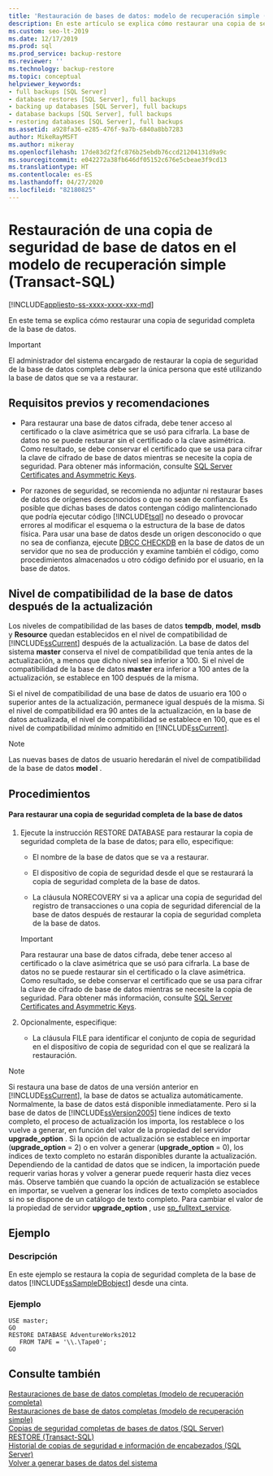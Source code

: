 ```yaml
---
title: 'Restauración de bases de datos: modelo de recuperación simple (Transact-SQL)'
description: En este artículo se explica cómo restaurar una copia de seguridad completa de una base de datos de SQL Server según el modelo de recuperación simple con Transact-SQL.
ms.custom: seo-lt-2019
ms.date: 12/17/2019
ms.prod: sql
ms.prod_service: backup-restore
ms.reviewer: ''
ms.technology: backup-restore
ms.topic: conceptual
helpviewer_keywords:
- full backups [SQL Server]
- database restores [SQL Server], full backups
- backing up databases [SQL Server], full backups
- database backups [SQL Server], full backups
- restoring databases [SQL Server], full backups
ms.assetid: a928fa36-e285-476f-9a7b-6840a8bb7283
author: MikeRayMSFT
ms.author: mikeray
ms.openlocfilehash: 17de83d2f2fc876b25ebdb76ccd21204131d9a9c
ms.sourcegitcommit: e042272a38fb646df05152c676e5cbeae3f9cd13
ms.translationtype: HT
ms.contentlocale: es-ES
ms.lasthandoff: 04/27/2020
ms.locfileid: "82180825"
---
```

# <a name="restore-a-database-backup-under-the-simple-recovery-model-transact-sql"></a>Restauración de una copia de seguridad de base de datos en el modelo de recuperación simple (Transact-SQL)

[!INCLUDE[appliesto-ss-xxxx-xxxx-xxx-md](../../includes/appliesto-ss-xxxx-xxxx-xxx-md.md)]

  En este tema se explica cómo restaurar una copia de seguridad completa de la base de datos.  
  
> [!IMPORTANT]  
>  El administrador del sistema encargado de restaurar la copia de seguridad de la base de datos completa debe ser la única persona que esté utilizando la base de datos que se va a restaurar.  
  
## <a name="prerequisites-and-recommendations"></a>Requisitos previos y recomendaciones  
  
-   Para restaurar una base de datos cifrada, debe tener acceso al certificado o la clave asimétrica que se usó para cifrarla. La base de datos no se puede restaurar sin el certificado o la clave asimétrica. Como resultado, se debe conservar el certificado que se usa para cifrar la clave de cifrado de base de datos mientras se necesite la copia de seguridad. Para obtener más información, consulte [SQL Server Certificates and Asymmetric Keys](../../relational-databases/security/sql-server-certificates-and-asymmetric-keys.md).  
  
-   Por razones de seguridad, se recomienda no adjuntar ni restaurar bases de datos de orígenes desconocidos o que no sean de confianza. Es posible que dichas bases de datos contengan código malintencionado que podría ejecutar código [!INCLUDE[tsql](../../includes/tsql-md.md)] no deseado o provocar errores al modificar el esquema o la estructura de la base de datos física. Para usar una base de datos desde un origen desconocido o que no sea de confianza, ejecute [DBCC CHECKDB](../../t-sql/database-console-commands/dbcc-checkdb-transact-sql.md) en la base de datos de un servidor que no sea de producción y examine también el código, como procedimientos almacenados u otro código definido por el usuario, en la base de datos.  
  
## <a name="database-compatibility-level-after-upgrade"></a>Nivel de compatibilidad de la base de datos después de la actualización  
 Los niveles de compatibilidad de las bases de datos **tempdb**, **model**, **msdb** y **Resource** quedan establecidos en el nivel de compatibilidad de [!INCLUDE[ssCurrent](../../includes/sscurrent-md.md)] después de la actualización. La base de datos del sistema **master** conserva el nivel de compatibilidad que tenía antes de la actualización, a menos que dicho nivel sea inferior a 100. Si el nivel de compatibilidad de la base de datos **master** era inferior a 100 antes de la actualización, se establece en 100 después de la misma.  
  
 Si el nivel de compatibilidad de una base de datos de usuario era 100 o superior antes de la actualización, permanece igual después de la misma. Si el nivel de compatibilidad era 90 antes de la actualización, en la base de datos actualizada, el nivel de compatibilidad se establece en 100, que es el nivel de compatibilidad mínimo admitido en [!INCLUDE[ssCurrent](../../includes/sscurrent-md.md)].  
  
> [!NOTE]  
>  Las nuevas bases de datos de usuario heredarán el nivel de compatibilidad de la base de datos **model** .  
  
## <a name="procedures"></a>Procedimientos  
  
#### <a name="to-restore-a-full-database-backup"></a>Para restaurar una copia de seguridad completa de la base de datos  
  
1.  Ejecute la instrucción RESTORE DATABASE para restaurar la copia de seguridad completa de la base de datos; para ello, especifique:  
  
    -   El nombre de la base de datos que se va a restaurar.  
  
    -   El dispositivo de copia de seguridad desde el que se restaurará la copia de seguridad completa de la base de datos.  
  
    -   La cláusula NORECOVERY si va a aplicar una copia de seguridad del registro de transacciones o una copia de seguridad diferencial de la base de datos después de restaurar la copia de seguridad completa de la base de datos.  
  
    > [!IMPORTANT]  
    >  Para restaurar una base de datos cifrada, debe tener acceso al certificado o la clave asimétrica que se usó para cifrarla. La base de datos no se puede restaurar sin el certificado o la clave asimétrica. Como resultado, se debe conservar el certificado que se usa para cifrar la clave de cifrado de base de datos mientras se necesite la copia de seguridad. Para obtener más información, consulte [SQL Server Certificates and Asymmetric Keys](../../relational-databases/security/sql-server-certificates-and-asymmetric-keys.md).  
  
2.  Opcionalmente, especifique:  
  
    -   La cláusula FILE para identificar el conjunto de copia de seguridad en el dispositivo de copia de seguridad con el que se realizará la restauración.  
  
> [!NOTE]  
>  Si restaura una base de datos de una versión anterior en [!INCLUDE[ssCurrent](../../includes/sscurrent-md.md)], la base de datos se actualiza automáticamente. Normalmente, la base de datos está disponible inmediatamente. Pero si la base de datos de [!INCLUDE[ssVersion2005](../../includes/ssversion2005-md.md)] tiene índices de texto completo, el proceso de actualización los importa, los restablece o los vuelve a generar, en función del valor de la propiedad del servidor  **upgrade_option** . Si la opción de actualización se establece en importar (**upgrade_option** = 2) o en volver a generar (**upgrade_option** = 0), los índices de texto completo no estarán disponibles durante la actualización. Dependiendo de la cantidad de datos que se indicen, la importación puede requerir varias horas y volver a generar puede requerir hasta diez veces más. Observe también que cuando la opción de actualización se establece en importar, se vuelven a generar los índices de texto completo asociados si no se dispone de un catálogo de texto completo. Para cambiar el valor de la propiedad de servidor **upgrade_option** , use [sp_fulltext_service](../../relational-databases/system-stored-procedures/sp-fulltext-service-transact-sql.md).  
  
## <a name="example"></a>Ejemplo  
  
### <a name="description"></a>Descripción  
 En este ejemplo se restaura la copia de seguridad completa de la base de datos [!INCLUDE[ssSampleDBobject](../../includes/sssampledbobject-md.md)] desde una cinta.  
  
### <a name="example"></a>Ejemplo  
  
```  
USE master;  
GO  
RESTORE DATABASE AdventureWorks2012  
   FROM TAPE = '\\.\Tape0';  
GO  
```  
  
## <a name="see-also"></a>Consulte también  
 [Restauraciones de base de datos completas &#40;modelo de recuperación completa&#41;](../../relational-databases/backup-restore/complete-database-restores-full-recovery-model.md)   
 [Restauraciones de base de datos completas &#40;modelo de recuperación simple&#41;](../../relational-databases/backup-restore/complete-database-restores-simple-recovery-model.md)   
 [Copias de seguridad completas de bases de datos &#40;SQL Server&#41;](../../relational-databases/backup-restore/full-database-backups-sql-server.md)   
 [RESTORE &#40;Transact-SQL&#41;](../../t-sql/statements/restore-statements-transact-sql.md)   
 [Historial de copias de seguridad e información de encabezados &#40;SQL Server&#41;](../../relational-databases/backup-restore/backup-history-and-header-information-sql-server.md)   
 [Volver a generar bases de datos del sistema](../../relational-databases/databases/rebuild-system-databases.md)  
  
  
